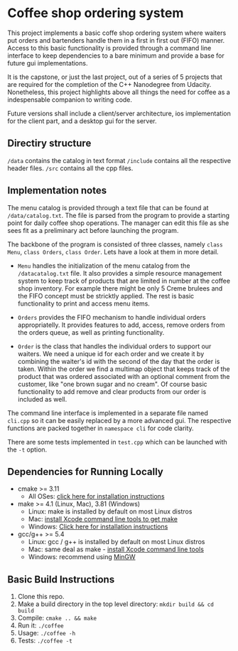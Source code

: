 # Coffee shop ordering system

This project implements a basic coffe shop ordering system where waiters put orders and bartenders handle them in a first in first out (FIFO) manner. Access to this basic functionality is provided through a command line interface to keep dependencies to a bare minimum and provide a base for future gui implementations.

It is the capstone, or just the last project, out of a series of 5 projects that are required for the completion of the C++ Nanodegree from Udacity. Nonetheless, this project highlights above all things the need for coffee as a indespensable companion to writing code.

Future versions shall include a client/server architecture, ios implementation for the client part, and a desktop gui for the server.

## Directiry structure

`/data` contains the catalog in text format
`/include` contains all the respective header files.
`/src` contains all the cpp files.

## Implementation notes

The menu catalog is provided through a text file that can be found at `/data/catalog.txt`. The file is parsed from the program to provide a starting point for daily coffee shop operations. The manager can edit this file as she sees fit as a preliminary act before launching the program.

The backbone of the program is consisted of three classes, namely `class Menu`, `class Orders`, `class Order`. Lets have a look at them in more detail.

* `Menu` handles the initialization of the menu catalog from the `/datacatalog.txt` file. It also provides a simple resource management system to keep track of products that are limited in number at the coffee shop inventory. For example there might be only 5 Creme brulees and the FIFO concept must be stricktly applied. The rest is basic functionality to print and access menu items.

* `Orders` provides the FIFO mechanism to handle individual orders appropriatelly. It provides features to add, access, remove orders from the orders queue, as well as printing functionality.

* `Order` is the class that handles the individual orders to support our waiters. We need a unique id for each order and we create it by combining the waiter's id with the second of the day that the order is taken. Within the order we find a multimap object that keeps track of the product that was ordered associated with an optional comment from the customer, like "one brown sugar and no cream". Of course basic functionality to add remove and clear products from our order is included as well.

The command line interface is implemented in a separate file named `cli.cpp` so it can be easily replaced by a more advanced gui. The respective functions are packed together in `namespace cli` for code clarity.

There are some tests implemented in `test.cpp` which can be launched with the `-t` option.

## Dependencies for Running Locally
* cmake >= 3.11
  * All OSes: [click here for installation instructions](https://cmake.org/install/)
* make >= 4.1 (Linux, Mac), 3.81 (Windows)
  * Linux: make is installed by default on most Linux distros
  * Mac: [install Xcode command line tools to get make](https://developer.apple.com/xcode/features/)
  * Windows: [Click here for installation instructions](http://gnuwin32.sourceforge.net/packages/make.htm)
* gcc/g++ >= 5.4
  * Linux: gcc / g++ is installed by default on most Linux distros
  * Mac: same deal as make - [install Xcode command line tools](https://developer.apple.com/xcode/features/)
  * Windows: recommend using [MinGW](http://www.mingw.org/)

## Basic Build Instructions

1. Clone this repo.
2. Make a build directory in the top level directory: `mkdir build && cd build`
3. Compile: `cmake .. && make`
4. Run it: `./coffee`
5. Usage: `./coffee -h`
6. Tests: `./coffee -t`
